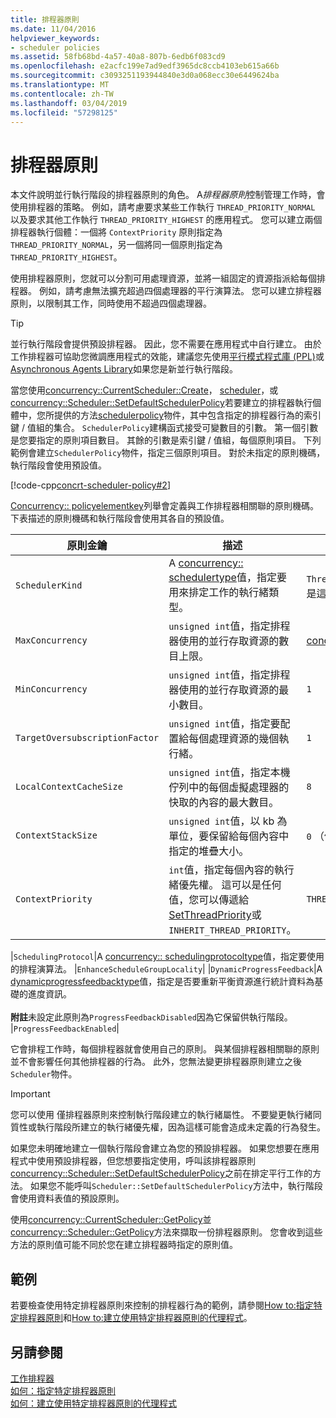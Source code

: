 ```yaml
---
title: 排程器原則
ms.date: 11/04/2016
helpviewer_keywords:
- scheduler policies
ms.assetid: 58fb68bd-4a57-40a8-807b-6edb6f083cd9
ms.openlocfilehash: e2acfc199e7ad9edf3965dc8ccb4103eb615a66b
ms.sourcegitcommit: c3093251193944840e3d0a068ecc30e6449624ba
ms.translationtype: MT
ms.contentlocale: zh-TW
ms.lasthandoff: 03/04/2019
ms.locfileid: "57298125"
---
```

# <a name="scheduler-policies"></a>排程器原則

本文件說明並行執行階段的排程器原則的角色。 A*排程器原則*控制管理工作時，會使用排程器的策略。 例如，請考慮要求某些工作執行 `THREAD_PRIORITY_NORMAL` 以及要求其他工作執行 `THREAD_PRIORITY_HIGHEST` 的應用程式。  您可以建立兩個排程器執行個體：一個將 `ContextPriority` 原則指定為 `THREAD_PRIORITY_NORMAL`，另一個將同一個原則指定為 `THREAD_PRIORITY_HIGHEST`。

使用排程器原則，您就可以分割可用處理資源，並將一組固定的資源指派給每個排程器。 例如，請考慮無法擴充超過四個處理器的平行演算法。 您可以建立排程器原則，以限制其工作，同時使用不超過四個處理器。

> [!TIP]
>  並行執行階段會提供預設排程器。 因此，您不需要在應用程式中自行建立。 由於工作排程器可協助您微調應用程式的效能，建議您先使用[平行模式程式庫 (PPL)](../../parallel/concrt/parallel-patterns-library-ppl.md)或[Asynchronous Agents Library](../../parallel/concrt/asynchronous-agents-library.md)如果您是新並行執行階段。

當您使用[concurrency::CurrentScheduler::Create](reference/currentscheduler-class.md#create)， [scheduler](reference/scheduler-class.md#create)，或[concurrency::Scheduler::SetDefaultSchedulerPolicy](reference/scheduler-class.md#setdefaultschedulerpolicy)若要建立的排程器執行個體中，您所提供的方法[schedulerpolicy](../../parallel/concrt/reference/schedulerpolicy-class.md)物件，其中包含指定的排程器行為的索引鍵 / 值組的集合。 `SchedulerPolicy`建構函式接受可變數目的引數。 第一個引數是您要指定的原則項目數目。 其餘的引數是索引鍵 / 值組，每個原則項目。 下列範例會建立`SchedulerPolicy`物件，指定三個原則項目。 對於未指定的原則機碼，執行階段會使用預設值。

[!code-cpp[concrt-scheduler-policy#2](../../parallel/concrt/codesnippet/cpp/scheduler-policies_1.cpp)]

[Concurrency:: policyelementkey](reference/concurrency-namespace-enums.md#policyelementkey)列舉會定義與工作排程器相關聯的原則機碼。 下表描述的原則機碼和執行階段會使用其各自的預設值。

|原則金鑰|描述|預設值|
|----------------|-----------------|-------------------|
|`SchedulerKind`|A [concurrency:: schedulertype](reference/concurrency-namespace-enums.md#schedulertype)值，指定要用來排定工作的執行緒類型。|`ThreadScheduler` (使用一般執行緒)。 這是這個金鑰的唯一有效值。|
|`MaxConcurrency`|`unsigned int`值，指定排程器使用的並行存取資源的數目上限。|[concurrency::MaxExecutionResources](reference/concurrency-namespace-constants1.md#maxexecutionresources)|
|`MinConcurrency`|`unsigned int`值，指定排程器使用的並行存取資源的最小數目。|`1`|
|`TargetOversubscriptionFactor`|`unsigned int`值，指定要配置給每個處理資源的幾個執行緒。|`1`|
|`LocalContextCacheSize`|`unsigned int`值，指定本機佇列中的每個虛擬處理器的快取的內容的最大數目。|`8`|
|`ContextStackSize`|`unsigned int`值，以 kb 為單位，要保留給每個內容中指定的堆疊大小。|`0` （使用預設堆疊大小）|
|`ContextPriority`|`int`值，指定每個內容的執行緒優先權。 這可以是任何值，您可以傳遞給[SetThreadPriority](/windows/desktop/api/processthreadsapi/nf-processthreadsapi-setthreadpriority)或`INHERIT_THREAD_PRIORITY`。|`THREAD_PRIORITY_NORMAL`|

|`SchedulingProtocol`|A [concurrency:: schedulingprotocoltype](reference/concurrency-namespace-enums.md#schedulingprotocoltype)值，指定要使用的排程演算法。 |`EnhanceScheduleGroupLocality`| |`DynamicProgressFeedback`|A [dynamicprogressfeedbacktype](reference/concurrency-namespace-enums.md#dynamicprogressfeedbacktype)值，指定是否要重新平衡資源進行統計資料為基礎的進度資訊。<br /><br /> **附註**未設定此原則為`ProgressFeedbackDisabled`因為它保留供執行階段。 |`ProgressFeedbackEnabled`|

它會排程工作時，每個排程器就會使用自己的原則。 與某個排程器相關聯的原則並不會影響任何其他排程器的行為。 此外，您無法變更排程器原則建立之後`Scheduler`物件。

> [!IMPORTANT]
>  您可以使用 僅排程器原則來控制執行階段建立的執行緒屬性。 不要變更執行緒同質性或執行階段所建立的執行緒優先權，因為這樣可能會造成未定義的行為發生。

如果您未明確地建立一個執行階段會建立為您的預設排程器。 如果您想要在應用程式中使用預設排程器，但您想要指定使用，呼叫該排程器原則[concurrency::Scheduler::SetDefaultSchedulerPolicy](reference/scheduler-class.md#setdefaultschedulerpolicy)之前在排定平行工作的方法。 如果您不能呼叫`Scheduler::SetDefaultSchedulerPolicy`方法中，執行階段會使用資料表值的預設原則。

使用[concurrency::CurrentScheduler::GetPolicy](reference/currentscheduler-class.md#getpolicy)並[concurrency::Scheduler::GetPolicy](reference/scheduler-class.md#getpolicy)方法來擷取一份排程器原則。 您會收到這些方法的原則值可能不同於您在建立排程器時指定的原則值。

## <a name="example"></a>範例

若要檢查使用特定排程器原則來控制的排程器行為的範例，請參閱[How to:指定特定排程器原則](../../parallel/concrt/how-to-specify-specific-scheduler-policies.md)和[How to:建立使用特定排程器原則的代理程式](../../parallel/concrt/how-to-create-agents-that-use-specific-scheduler-policies.md)。

## <a name="see-also"></a>另請參閱

[工作排程器](../../parallel/concrt/task-scheduler-concurrency-runtime.md)<br/>
[如何：指定特定排程器原則](../../parallel/concrt/how-to-specify-specific-scheduler-policies.md)<br/>
[如何：建立使用特定排程器原則的代理程式](../../parallel/concrt/how-to-create-agents-that-use-specific-scheduler-policies.md)
